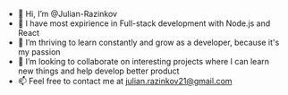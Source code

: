 - 👋 Hi, I’m @Julian-Razinkov
- 👀 I have most expirience in Full-stack development with Node.js and React
- 🌱 I’m thriving to learn constantly and grow as a developer, because it's my passion
- 💞️ I’m looking to collaborate on interesting projects where I can learn new things and help develop better product
- 📫 Feel free to contact me at julian.razinkov21@gmail.com


<!---
Julian-Razinkov/Julian-Razinkov is a ✨ special ✨ repository because its `README.md` (this file) appears on your GitHub profile.
You can click the Preview link to take a look at your changes.
--->
